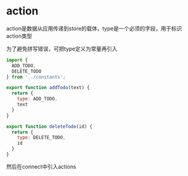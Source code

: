 # action
action是数据从应用传递到store的载体，type是一个必须的字段，用于标识action类型

为了避免拼写错误，可把type定义为常量再引入

```js
import { 
  ADD_TODO, 
  DELETE_TODO 
} from '../constants';

export function addTodo(text) {
  return { 
    type: ADD_TODO, 
    text 
  }
}

export function deleteTodo(id) {
  return { 
    type: DELETE_TODO, 
    id 
  }
}
```

然后在connect中引入actions